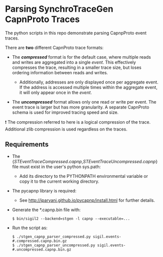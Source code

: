 # Parsing SynchroTraceGen CapnProto Traces

The python scripts in this repo demonstrate parsing CapnpProto
event traces.

There are **two** different CapnProto trace formats:

* The ***compressed*** format is for the default case, where  multiple
reads and writes are aggregated into a single *event*. This effectively
compresses the trace, resulting in a smaller trace size, but loses ordering
information between reads and writes.

  * Additionally, addresses are only displayed once per aggregate event.
If the address is accessed multiple times within the aggregate event,
it will only appear once in the *event*.

* The ***uncompressed*** format allows only one read or write per event.
The event trace is larger but has more granularity. A separate CapnProto
schema is used for improved tracing speed and size.

:exclamation: The compression referred to here is a logical compression
of the trace. Additional zlib compression is used regardless on the traces.

## Requirements
* The {*STEventTraceCompressed.capnp*,*STEventTraceUncompressed.capnp*}
file must exist in the user's python sys.path:
  * Add its directory to the PYTHONPATH environmental variable or
copy it to the current working directory.

* The pycapnp library is required:
  * See http://jparyani.github.io/pycapnp/install.html for further details.

* Generate the \*.capnp.bin file with:

   `$ bin/sigil2 --backend=stgen -l capnp --executable=...`

* Run the script as:

   ```
   $ ./stgen_capnp_parser_compressed.py sigil.events-#.compressed.capnp.bin.gz
   $ ./stgen_capnp_parser_uncompressed.py sigil.events-#.uncompressed.capnp.bin.gz
   ```
